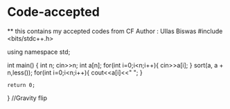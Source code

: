 # Code-accepted
** this contains my accepted codes from CF
Author : Ullas Biswas
#include <bits/stdc++.h>

using namespace std;

int main()
{
    int n;
    cin>>n;
    int a[n];
    for(int i=0;i<n;i++){
        cin>>a[i];
    }
            sort(a, a + n,less<int>());
            for(int i=0;i<n;i++){
                cout<<a[i]<<" ";
            }


    return 0;
}
//Gravity flip

